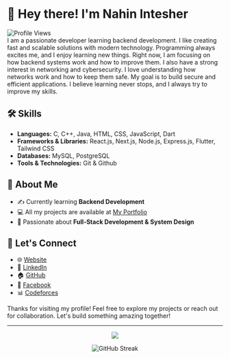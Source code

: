 # 👋 Hey there! I'm Nahin Intesher

![Profile Views](https://komarev.com/ghpvc/?username=NahinIntesher&color=blue&style=flat) </br>
I am a passionate developer learning backend development. I like creating fast and scalable solutions with modern technology. Programming always excites me, and I enjoy learning new things. Right now, I am focusing on how backend systems work and how to improve them. I also have a strong interest in networking and cybersecurity. I love understanding how networks work and how to keep them safe. My goal is to build secure and efficient applications. I believe learning never stops, and I always try to improve my skills.

## 🛠 Skills

- **Languages:** C, C++, Java, HTML, CSS, JavaScript, Dart
- **Frameworks & Libraries:** React.js, Next.js, Node.js, Express.js, Flutter, Tailwind CSS
- **Databases:** MySQL, PostgreSQL
- **Tools & Technologies:** Git & Github

## 🚀 About Me

- ✍️ Currently learning **Backend Development**
- 💻 All my projects are available at [My Portfolio](https://nahin.vercel.app)
- 🎯 Passionate about **Full-Stack Development & System Design**
<!-- - 🔎 Currently learning a MERN Stack Internship -->

## 🤝 Let's Connect

- 🌐 [Website](https://nahin.vercel.app)
- 💼 [LinkedIn](https://www.linkedin.com/in/nahin-intesher-903724253/)
- 🏠 [GitHub](https://github.com/NahinIntesher)
- 📘 [Facebook](https://www.facebook.com/naahin.sikdar)
- 📊 [Codeforces](https://codeforces.com/profile/Nahin_Intesher)
<!-- - 🎥 [YouTube](https://www.youtube.com/channel/ucu3cxp1su-wbnp2w602k37a) -->

Thanks for visiting my profile! Feel free to explore my projects or reach out for collaboration. Let's build something amazing together! 

---

<p align="center">
  <img src="https://github-readme-activity-graph.vercel.app/graph?username=NahinIntesher&theme=tokyo-night&bg_color=0d1117&color=58a6ff&line=58a6ff&point=ffffff&area=true&hide_border=true" />
  <p align="center"><img src="https://github-readme-streak-stats.herokuapp.com/?user=NahinIntesher&theme=aura" alt="GitHub Streak"></p> 
</p>


<!-- <br>
<br>

<picture>
  <source media="(prefers-color-scheme: dark)" srcset="https://raw.githubusercontent.com/tobiasmeyhoefer/tobiasmeyhoefer/output/github-snake-dark.svg" />
  <source media="(prefers-color-scheme: light)" srcset="https://raw.githubusercontent.com/tobiasmeyhoefer/tobiasmeyhoefer/output/github-snake.svg" />
  <img alt="github-snake" src="https://raw.githubusercontent.com/tobiasmeyhoefer/tobiasmeyhoefer/output/github-snake.svg" />
</picture> -->
